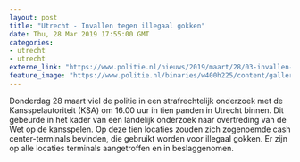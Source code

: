 ```yaml
---
layout: post
title: "Utrecht - Invallen tegen illegaal gokken"
date: Thu, 28 Mar 2019 17:55:00 GMT
categories: 
- utrecht 
- utrecht 
externe_link: "https://www.politie.nl/nieuws/2019/maart/28/03-invallen-tegen-illegaal-gokken.html"
feature_image: "https://www.politie.nl/binaries/w400h225/content/gallery/politie/nieuws/2019/maart/03-mn/cashcenterterminal1.jpg"
---
```


Donderdag 28 maart viel de politie in een strafrechtelijk onderzoek met de Kansspelautoriteit (KSA) om 16.00 uur in tien panden in Utrecht binnen. Dit gebeurde in het kader van een landelijk onderzoek naar overtreding van de Wet op de kansspelen. Op deze tien locaties zouden zich zogenoemde cash center-terminals bevinden, die gebruikt worden voor illegaal gokken. Er zijn op alle locaties terminals aangetroffen en in beslaggenomen.
